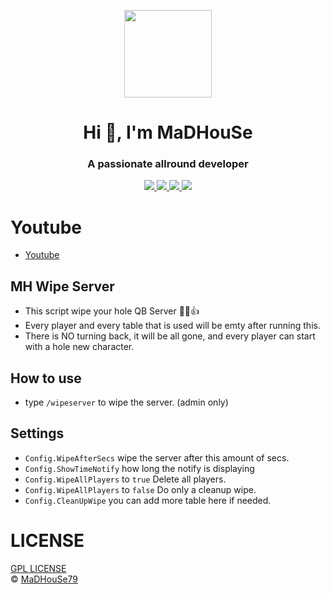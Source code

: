 <p align="center">
    <img width="140" src="https://icons.iconarchive.com/icons/iconarchive/red-orb-alphabet/128/Letter-M-icon.png" />  
    <h1 align="center">Hi 👋, I'm MaDHouSe</h1>
    <h3 align="center">A passionate allround developer </h3>    
</p>

<p align="center">
  <a href="https://github.com/MH-Scripts/mh-wipeserver/issues">
    <img src="https://img.shields.io/github/issues/MH-Scripts/mh-wipeserver"/> 
  </a>
  <a href="https://github.com/MH-Scripts/mh-wipeserver/network/members">
    <img src="https://img.shields.io/github/forks/MH-Scripts/mh-wipeserver"/> 
  </a>  
  <a href="https://github.com/MH-Scripts/mh-wipeserver/stargazers">
    <img src="https://img.shields.io/github/stars/MH-Scripts/mh-wipeserver?color=white"/> 
  </a>
  <a href="https://github.com/MH-Scripts/mh-wipeserver/blob/main/LICENSE">
    <img src="https://img.shields.io/github/license/MH-Scripts/mh-wipeserver?color=black"/> 
  </a>      
</p>

# Youtube
- [Youtube](https://www.youtube.com/cMaDHouSe79)

## MH Wipe Server
- This script wipe your hole QB Server 👊😎👍 
- Every player and every table that is used will be emty after running this.
- There is NO turning back, it will be all gone, and every player can start with a hole new character.

## How to use 
- type `/wipeserver` to wipe the server. (admin only) 

## Settings 
- `Config.WipeAfterSecs` wipe the server after this amount of secs.
- `Config.ShowTimeNotify` how long the notify is displaying
- `Config.WipeAllPlayers` to `true`  Delete all players. 
- `Config.WipeAllPlayers` to `false` Do only a cleanup wipe.
- `Config.CleanUpWipe` you can add more table here if needed. 

# LICENSE
[GPL LICENSE](./LICENSE)<br />
&copy; [MaDHouSe79](https://www.youtube.com/@MaDHouSe79)
